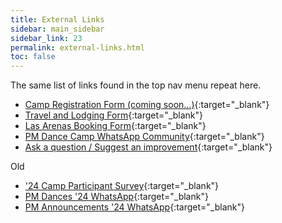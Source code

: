 ```yaml
---
title: External Links
sidebar: main_sidebar
sidebar_link: 23
permalink: external-links.html
toc: false
---
```


The same list of links found in the top nav menu repeat here.

* [Camp Registration Form (coming soon...)](https://docs.google.com/forms){:target="_blank"}
* [Travel and Lodging Form](https://docs.google.com/forms/d/e/1FAIpQLSex7cyDs_Xf33rAxqU2S749xG_MB4lMQk3fPvF_p0JkkoKyTg/viewform){:target="_blank"}
* [Las Arenas Booking Form](https://docs.google.com/forms/d/e/1FAIpQLSct3SrTHl76pMYcZ5z9-eWdLCjCXzf4igqfVk689qA42YuyWA/viewform){:target="_blank"}
* [PM Dance Camp WhatsApp Community](https://chat.whatsapp.com/D7giUR3o5E1AKkqwy17Qga){:target="_blank"}
* [Ask a question / Suggest an improvement](https://docs.google.com/forms/d/e/1FAIpQLSeKsY-e9iy44578E1ijjs_g5Bwi1gZCuW439N1bOBlL76U5qg/viewform){:target="_blank"}

Old
* ['24 Camp Participant Survey](https://docs.google.com/forms/d/e/1FAIpQLSe85gujOlZmnkBI9uvmW-MyPlYOoVRPFQPYKoGMD5AZ_JLnjA/viewform){:target="_blank"}
* [PM Dances '24 WhatsApp](https://chat.whatsapp.com/HrixjosWA4fLMsCFL8Vnyg){:target="_blank"}
* [PM Announcements '24 WhatsApp]( https://chat.whatsapp.com/BDOMSleBDhu3a2uvrwGPjj){:target="_blank"}